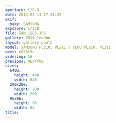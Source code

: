 ```yaml
---
aperture: f/5.3
date: 2014-04-11 17:41:29
exif:
  make: SAMSUNG
exposure: 1/250
file: SAM_1285.JPG
gallery: 2014-london
layout: gallery-photo
model: SAMSUNG PL210, PL211 / VLUU PL210, PL211
next: e623f9e
ordering: 16
previous: 46d4f09
sizes:
  640w:
    height: 480
    width: 640
  200x200:
    height: 200
    width: 200
  96x96:
    height: 96
    width: 96
title: 
---
```

